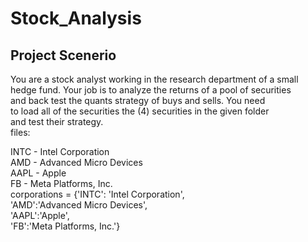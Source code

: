 # Stock_Analysis

<h2>Project Scenerio</h2>
You are a stock analyst working in the research department of a small<br>
hedge fund.  Your job is to analyze the returns of a pool of securities<br>
and back test the quants strategy of buys and sells.  You need<br>
to load all of the securities the (4) securities in the given folder <br>
and test their strategy.<br>
files:<br>

INTC - Intel Corporation<br>
AMD - Advanced Micro Devices<br>
AAPL - Apple<br>
FB - Meta Platforms, Inc.<br>
corporations = {'INTC': 'Intel Corporation',<br>
'AMD':'Advanced Micro Devices',<br>
'AAPL':'Apple',<br>
'FB':'Meta Platforms, Inc.'}<br>
<br>
